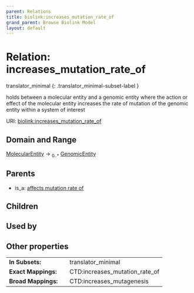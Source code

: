 ```yaml
---
parent: Relations
title: biolink:increases_mutation_rate_of
grand_parent: Browse Biolink Model
layout: default
---
```


# Relation: increases_mutation_rate_of

translator_minimal
{: .translator_minimal-subset-label }


holds between a molecular entity and a genomic entity where the action or effect of the molecular entity increases the rate of mutation of the genomic entity within a system of interest

URI: [biolink:increases_mutation_rate_of](https://w3id.org/biolink/vocab/increases_mutation_rate_of)

## Domain and Range

[MolecularEntity](MolecularEntity.md) ->  <sub>0..*</sub> [GenomicEntity](GenomicEntity.md)

## Parents

 *  is_a: [affects mutation rate of](affects_mutation_rate_of.md)

## Children


## Used by


## Other properties

|  |  |  |
| --- | --- | --- |
| **In Subsets:** | | translator_minimal |
| **Exact Mappings:** | | CTD:increases_mutation_rate_of |
| **Broad Mappings:** | | CTD:increases_mutagenesis |

